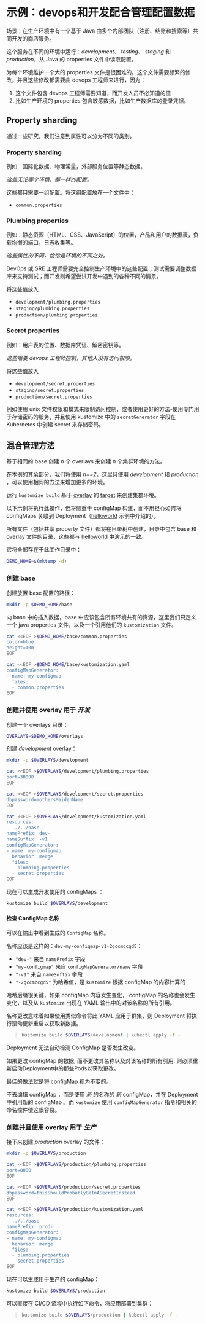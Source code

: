 [overlay]: ../docs/glossary.md#overlay
[target]: ../docs/glossary.md#target

# 示例：devops和开发配合管理配置数据

场景：在生产环境中有一个基于 Java 由多个内部团队（注册、结账和搜索等）共同开发的商店服务。

这个服务在不同的环境中运行：_development_、 _testing_、 _staging_ 和 _production_，从 Java 的 properties 文件中读取配置。

为每个环境维护一个大的 properties 文件是很困难的。这个文件需要频繁的修改，并且这些修改都需要由 devops 工程师来进行，因为：

  1. 这个文件包含 devops 工程师需要知道，而开发人员不必知道的值
  2. 比如生产环境的 properties 包含敏感数据，比如生产数据库的登录凭据。

## Property sharding

通过一些研究，我们注意到属性可以分为不同的类别。

### Property sharding

例如：国际化数据、物理常量，外部服务位置等静态数据。

_这些无论哪个环境，都一样的配置。_

这些都只需要一组配置。将这组配置放在一个文件中：

 * `common.properties`

### Plumbing properties

例如：静态资源（HTML、CSS、JavaScript）的位置，产品和用户的数据表，负载均衡的端口，日志收集等。

_这些属性的不同，恰恰是环境的不同之处。_

DevOps 或 SRE 工程师需要完全控制生产环境中的这些配置；测试需要调整数据库来支持测试；而开发则希望尝试开发中遇到的各种不同的情景。

将这些值放入

 * `development/plumbing.properties`
 * `staging/plumbing.properties`
 * `production/plumbing.properties`


### Secret properties

例如：用户表的位置、数据库凭证、解密密钥等。

_这些需要 devops 工程师控制，其他人没有访问权限。_

将这些值放入

 * `development/secret.properties`
 * `staging/secret.properties`
 * `production/secret.properties`

[kubernetes secret]: https://kubernetes.io/docs/tasks/inject-data-application/distribute-credentials-secure/

例如使用 unix 文件权限和模式来限制访问控制，或者使用更好的方法-使用专门用于存储密码的服务，并且使用 kustomize 中的 `secretGenerator` 字段在 Kubernetes 中创建 secret 来存储密码。

<!--
secretGenerator:
- name: app-tls
  files:
    tls.crt=tls.cert
    tls.key=tls.key
  type: "kubernetes.io/tls"
EOF
-->

## 混合管理方法

基于相同的 base 创建 _n_ 个 overlays 来创建 _n_ 个集群环境的方法。

在本例的其余部分，我们将使用 _n==2_，这里只使用 _development_ 和 _production_ ，可以使用相同的方法来增加更多的环境。

运行 `kustomize build` 基于 [overlay] 的 [target] 来创建集群环境。

[helloworld]: helloWorld.md

以下示例将执行此操作，但将侧重于 configMap 构建，而不用担心如何将 configMaps 关联到 Deployment（[helloworld] 示例中介绍的）。

所有文件（包括共享 property 文件）都将在目录树中创建，目录中包含 base 和 overlay 文件的目录，这些都与 [helloworld] 中演示的一致。

它将全部存在于此工作目录中：

<!-- @makeWorkplace @test -->
```bash
DEMO_HOME=$(mktemp -d)
```

### 创建 base

<!-- kubectl create configmap BOB --dry-run -o yaml --from-file db. -->

创建放置 base 配置的路径：

<!-- @baseDir @test -->
```bash
mkdir -p $DEMO_HOME/base
```

向 base 中的插入数据，base 中应该包含所有环境共有的资源，这里我们只定义一个 java properties 文件，以及一个引用他们的 `kustomization` 文件。

<!-- @baseKustomization @test -->
```bash
cat <<EOF >$DEMO_HOME/base/common.properties
color=blue
height=10m
EOF

cat <<EOF >$DEMO_HOME/base/kustomization.yaml
configMapGenerator:
- name: my-configmap
  files:
  - common.properties
EOF
```

### 创建并使用 overlay 用于 _开发_

创建一个 overlays 目录：

<!-- @overlays @test -->
```bash
OVERLAYS=$DEMO_HOME/overlays
```

创建 _development_ overlay：

<!-- @developmentFiles @test -->
```bash
mkdir -p $OVERLAYS/development

cat <<EOF >$OVERLAYS/development/plumbing.properties
port=30000
EOF

cat <<EOF >$OVERLAYS/development/secret.properties
dbpassword=mothersMaidenName
EOF

cat <<EOF >$OVERLAYS/development/kustomization.yaml
resources:
- ../../base
namePrefix: dev-
nameSuffix: -v1
configMapGenerator:
- name: my-configmap
  behavior: merge
  files:
  - plumbing.properties
  - secret.properties
EOF
```

现在可以生成开发使用的 configMaps ：

<!-- @runDev @test -->
```bash
kustomize build $OVERLAYS/development
```

#### 检查 ConfigMap 名称

可以在输出中看到生成的 `ConfigMap` 名称。

名称应该是这样的：`dev-my-configmap-v1-2gccmccgd5`：

 * `"dev-"` 来自 `namePrefix` 字段
 * `"my-configmap"` 来自 `configMapGenerator/name` 字段
 * `"-v1"` 来自 `nameSuffix` 字段
 * `"-2gccmccgd5"` 为哈希值，是 `kustomize` 根据 configMap 的内容计算的

哈希后缀很关键，如果 configMap 内容发生变化， configMap 的名称也会发生变化，以及从 `kustomize` 出现在 YAML 输出中的对该名称的所有引用。

名称更改意味着如果使用类似命令将此 YAML 应用于群集，则 Deployment 将执行滚动更新重启以获取新数据。

> ```bash
> kustomize build $OVERLAYS/development | kubectl apply -f -
> ```

Deployment 无法自动检测 ConfigMap 是否发生改变。

如果更改 configMap 的数据, 而不更改其名称以及对该名称的所有引用, 则必须重新启动Deployment中的那些Pods以获取更改。

最佳的做法就是将 configMap 视为不变的。

不去编辑 configMap ，而是使用 _新_ 的名称的 _新_ configMap，并在 Deployment 中引用新的 configMap 。而 `kustomize` 使用 `configMapGenerator` 指令和相关的命名控件使这很容易。

### 创建并且使用 overlay 用于 _生产_

接下来创建 _production_ overlay 的文件：

<!-- @productionFiles @test -->
```bash
mkdir -p $OVERLAYS/production

cat <<EOF >$OVERLAYS/production/plumbing.properties
port=8080
EOF

cat <<EOF >$OVERLAYS/production/secret.properties
dbpassword=thisShouldProbablyBeInASecretInstead
EOF

cat <<EOF >$OVERLAYS/production/kustomization.yaml
resources:
- ../../base
namePrefix: prod-
configMapGenerator:
- name: my-configmap
  behavior: merge
  files:
  - plumbing.properties
  - secret.properties
EOF
```

现在可以生成用于生产的 configMap：

<!-- @runProd @test -->
```bash
kustomize build $OVERLAYS/production
```

可以直接在 CI/CD 流程中执行如下命令，将应用部署到集群：

> ```bash
> kustomize build $OVERLAYS/production | kubectl apply -f -
> ```
